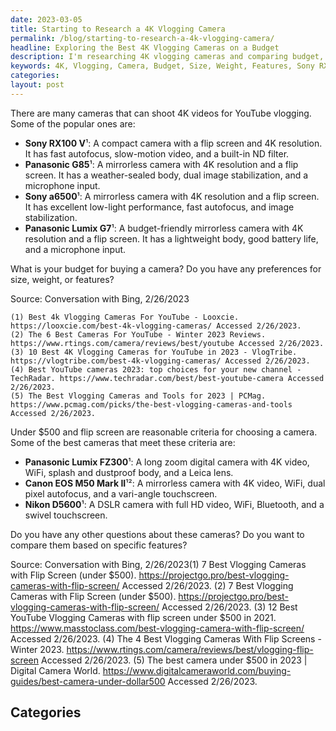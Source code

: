 ```yaml
---
date: 2023-03-05
title: Starting to Research a 4K Vlogging Camera
permalink: /blog/starting-to-research-a-4k-vlogging-camera/
headline: Exploring the Best 4K Vlogging Cameras on a Budget
description: I'm researching 4K vlogging cameras and comparing budget, size, weight, and features to decide which one is best. Popular cameras include the Sony RX100 V, Panasonic G85, Sony a6500, and Panasonic Lumix G7. I'm also looking at cameras under $500 with a flip screen, such as the Panasonic Lumix FZ300, Canon EOS M50 Mark II, and Nikon D5600.
keywords: 4K, Vlogging, Camera, Budget, Size, Weight, Features, Sony RX100 V, Panasonic G85, Sony a6500, Panasonic Lumix G7, Flip Screen, Panasonic Lumix FZ300, Canon EOS M50 Mark II, Nikon D5600, Compare, Specific Features
categories: 
layout: post
---
```


There are many cameras that can shoot 4K videos for YouTube vlogging. Some of the popular ones are:

- **Sony RX100 V**¹: A compact camera with a flip screen and 4K resolution. It has fast autofocus, slow-motion video, and a built-in ND filter.
- **Panasonic G85**¹: A mirrorless camera with 4K resolution and a flip screen. It has a weather-sealed body, dual image stabilization, and a microphone input.
- **Sony a6500**¹: A mirrorless camera with 4K resolution and a flip screen. It has excellent low-light performance, fast autofocus, and image stabilization.
- **Panasonic Lumix G7**¹: A budget-friendly mirrorless camera with 4K resolution and a flip screen. It has a lightweight body, good battery life, and a microphone input.

What is your budget for buying a camera? Do you have any preferences for size, weight, or features?

Source: Conversation with Bing, 2/26/2023

    (1) Best 4k Vlogging Cameras For YouTube - Looxcie. https://looxcie.com/best-4k-vlogging-cameras/ Accessed 2/26/2023.
    (2) The 6 Best Cameras For YouTube - Winter 2023 Reviews. https://www.rtings.com/camera/reviews/best/youtube Accessed 2/26/2023.
    (3) 10 Best 4K Vlogging Cameras for YouTube in 2023 - VlogTribe. https://vlogtribe.com/best-4k-vlogging-cameras/ Accessed 2/26/2023.
    (4) Best YouTube cameras 2023: top choices for your new channel - TechRadar. https://www.techradar.com/best/best-youtube-camera Accessed 2/26/2023.
    (5) The Best Vlogging Cameras and Tools for 2023 | PCMag. https://www.pcmag.com/picks/the-best-vlogging-cameras-and-tools Accessed 2/26/2023.


Under $500 and flip screen are reasonable criteria for choosing a camera. Some of the best cameras that meet these criteria are:

- **Panasonic Lumix FZ300**¹: A long zoom digital camera with 4K video, WiFi, splash and dustproof body, and a Leica lens.
- **Canon EOS M50 Mark II**¹²: A mirrorless camera with 4K video, WiFi, dual pixel autofocus, and a vari-angle touchscreen.
- **Nikon D5600**¹: A DSLR camera with full HD video, WiFi, Bluetooth, and a swivel touchscreen.

Do you have any other questions about these cameras? Do you want to compare them based on specific features?

Source: Conversation with Bing, 2/26/2023(1) 7 Best Vlogging Cameras with Flip Screen (under $500). https://projectgo.pro/best-vlogging-cameras-with-flip-screen/ Accessed 2/26/2023.
(2) 7 Best Vlogging Cameras with Flip Screen (under $500). https://projectgo.pro/best-vlogging-cameras-with-flip-screen/ Accessed 2/26/2023.
(3) 12 Best YouTube Vlogging Cameras with flip screen under $500 in 2021. https://www.masstoclass.com/best-vlogging-camera-with-flip-screen/ Accessed 2/26/2023.
(4) The 4 Best Vlogging Cameras With Flip Screens - Winter 2023. https://www.rtings.com/camera/reviews/best/vlogging-flip-screen Accessed 2/26/2023.
(5) The best camera under $500 in 2023 | Digital Camera World. https://www.digitalcameraworld.com/buying-guides/best-camera-under-dollar500 Accessed 2/26/2023.


## Categories

<ul></ul>